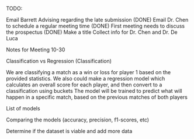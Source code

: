 TODO:

Email Barrett Advising regarding the late submission (DONE)
Email Dr. Chen to schedule a regular meeting time (DONE)
First meeting needs to discuss the prospectus (DONE)
Make a title
Collect info for Dr. Chen and Dr. De Luca 


Notes for Meeting 10-30

Classification vs Regression (Classification)

We are classifying a match as a win or loss for player 1 based on the provided statistics.
We also could make a regression model which calculates an overall score for each player, and then convert to a classification using buckets
The model will be trained to predict what will happen in a specific match, based on the previous matches of both players



List of models 

Comparing the models (accuracy, precision, f1-scores, etc)

Determine if the dataset is viable and add more data 
